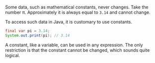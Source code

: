 
Some data, such as mathematical constants, never changes. Take the number π. Approximately it is always equal to `3.14` and cannot change.

To access such data in Java, it is customary to use constants.

```java
final var pi = 3.14;
System.out.print(pi); // 3.14
```

A constant, like a variable, can be used in any expression. The only restriction is that the constant cannot be changed, which sounds quite logical.
